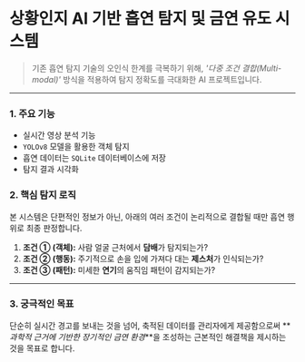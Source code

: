 # 상황인지 AI 기반 흡연 탐지 및 금연 유도 시스템

> 기존 흡연 탐지 기술의 오인식 한계를 극복하기 위해, _'다중 조건 결합(Multi-modal)'_ 방식을 적용하여 탐지 정확도를 극대화한 AI 프로젝트입니다.

---

### 1. 주요 기능 
* 실시간 영상 분석 기능
* `YOLOv8` 모델을 활용한 객체 탐지
* 흡연 데이터는 `SQLite` 데이터베이스에 저장
* 탐지 결과 시각화

### 2. 핵심 탐지 로직
본 시스템은 단편적인 정보가 아닌, 아래의 여러 조건이 논리적으로 결합될 때만 흡연 행위로 최종 판정합니다.

1. **조건 ① (객체):** 사람 얼굴 근처에서 **담배**가 탐지되는가?
2. **조건 ② (행동):** 주기적으로 손을 입에 가져다 대는 **제스처**가 인식되는가?
3. **조건 ③ (패턴):** 미세한 **연기**의 움직임 패턴이 감지되는가?

---

### 3. 궁극적인 목표 
단순히 실시간 경고를 보내는 것을 넘어, 축적된 데이터를 관리자에게 제공함으로써 **_과학적 근거에 기반한 장기적인 금연 환경_**을 조성하는 근본적인 해결책을 제시하는 것을 목표로 합니다.



